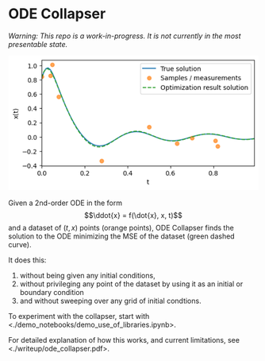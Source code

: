 ODE Collapser
=============

_Warning: This repo is a work-in-progress. It is not currently in the most presentable state._

![](./writeup/images/results/fit_qd_osc.png)

Given a 2nd-order ODE in the form
$$\ddot{x} = f(\dot{x}, x, t)$$
and a dataset of $(t, x)$ points (orange points), ODE Collapser finds the solution to the ODE minimizing the MSE of the dataset (green dashed curve).

It does this:
1. without being given any initial conditions,
2. without privileging any point of the dataset by using it as an initial or boundary condition
3. and without sweeping over any grid of initial condtions.

To experiment with the collapser, start with <./demo_notebooks/demo_use_of_libraries.ipynb>.

For detailed explanation of how this works, and current limitations, see <./writeup/ode_collapser.pdf>.


